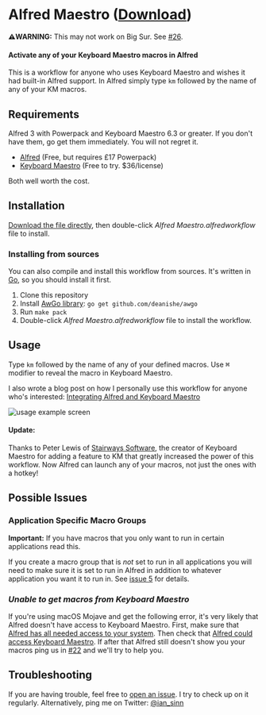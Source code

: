 # Alfred Maestro ([Download][dl])

**⚠️WARNING:** This may not work on Big Sur. See [#26](https://github.com/iansinnott/alfred-maestro/issues/26).

#### Activate any of your Keyboard Maestro macros in Alfred

This is a workflow for anyone who uses Keyboard Maestro and wishes it had built-in Alfred support. In Alfred simply type `km` followed by the name of any of your KM macros.



## Requirements

Alfred 3 with Powerpack and Keyboard Maestro 6.3 or greater.
If you don't have them, go get them immediately.
You will not regret it.

- [Alfred](http://www.alfredapp.com/) (Free, but requires £17 Powerpack)
- [Keyboard Maestro](http://www.keyboardmaestro.com/main/) (Free to try. $36/license)

Both well worth the cost.



## Installation

[Download the file directly][dl], then double-click _Alfred Maestro.alfredworkflow_ file to install.

[dl]: https://github.com/iansinnott/alfred-maestro/releases/download/0.2.2/AlfredMaestro.alfredworkflow

### Installing from sources
You can also compile and install this workflow from sources.
It's written in [Go](https://golang.org/), so you should install it first.

1. Clone this repository
2. Install [AwGo library](https://github.com/deanishe/awgo): `go get github.com/deanishe/awgo`
3. Run `make pack`
4. Double-click _Alfred Maestro.alfredworkflow_ file to install the workflow.




## Usage

Type `km` followed by the name of any of your defined macros.
Use <kbd>⌘</kbd> modifier to reveal the macro in Keyboard Maestro.

I also wrote a blog post on how I personally use this workflow for anyone who's interested: [Integrating Alfred and Keyboard Maestro][blogpost]

[blogpost]: http://blog.iansinnott.com/integrating-alfred-and-keyboard-maestro/

![usage example screen](screen.png "Usage Example")

#### Update:

Thanks to Peter Lewis of [Stairways Software][stair], the creator of Keyboard Maestro for adding a feature to KM that greatly increased the power of this workflow. Now Alfred can launch any of your macros, not just the ones with a hotkey!

[stair]: http://www.stairways.com/main/



## Possible Issues

### Application Specific Macro Groups

**Important:** If you have macros that you only want to run in certain applications read this.

If you create a macro group that is _not_ set to run in all applications you will need to make sure it is set to run in Alfred in addition to whatever application you want it to run in. See [issue 5][issue5] for details.

[issue5]: https://github.com/iansinnott/alfred-maestro/issues/5

### _Unable to get macros from Keyboard Maestro_
If you're using macOS Mojave and get the following error, it's very likely that Alfred doesn't have access to Keyboard Maestro. First, make sure that [Alfred has all needed access to your system](https://www.alfredapp.com/help/getting-started/macos-mojave/#integration). Then check that [Alfred could access Keyboard Maestro](https://user-images.githubusercontent.com/923973/52786326-4213cc00-3063-11e9-85d0-1b58c0ce03ae.png). If after that Alfred still doesn't show you your macros ping us in [#22](https://github.com/iansinnott/alfred-maestro/issues/22) and we'll try to help you.


## Troubleshooting

If you are having trouble, feel free to [open an issue][issues]. I try to check up on it regularly. Alternatively, ping me on Twitter: [@ian_sinn](https://twitter.com/ian_sinn)

[issues]: https://github.com/iansinnott/alfred-maestro/issues
[new-issue]: https://github.com/iansinnott/alfred-maestro/issues/new
